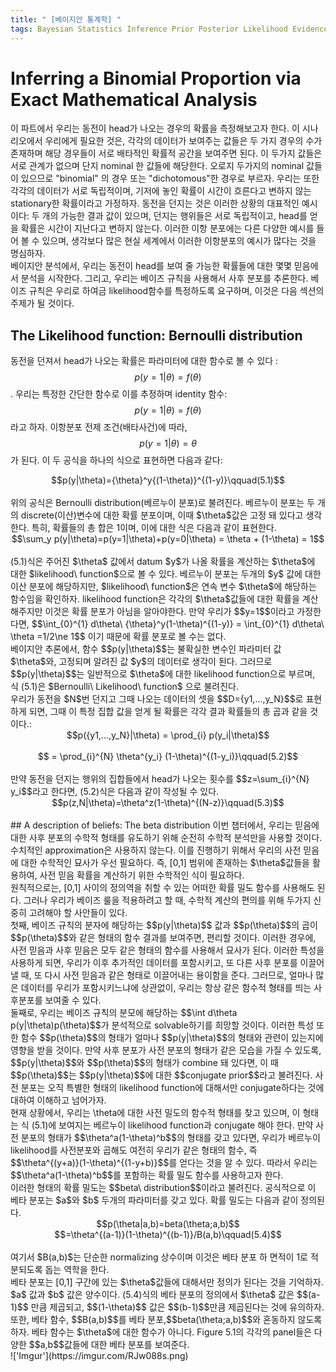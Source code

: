 ```yaml
---
title: " [베이지안 통계학] "
tags: Bayesian Statistics Inference Prior Posterior Likelihood Evidence
---
```


# Inferring a Binomial Proportion via Exact Mathematical Analysis
이 파트에서 우리는 동전이 head가 나오는 경우의 확률을 측정해보고자 한다. 이 시나리오에서 우리에게 필요한 것은, 각각의 데이터가 보여주는 값들은 두 가지 경우의 수가 존재하며 해당 경우들이 서로 배타적인 확률적 공간을 보여주면 된다. 이 두가지 값들은 서로 관계가 없으며 단지 nominal 한 값들에 해당한다. 오로지 두가지의 nominal 값들이 있으므로 "binomial" 의 경우 또는 "dichotomous"한 경우로 부르자. 우리는 또한 각각의 데이터가 서로 독립적이며, 기저에 놓인 확률이 시간이 흐른다고 변하지 않는 stationary한 확률이라고 가정하자. 동전을 던지는 것은 이러한 상황의 대표적인 예시이다: 두 개의 가능한 결과 값이 있으며, 던지는 행위들은 서로 독립적이고, head를 얻을 확률은 시간이 지난다고 변하지 않는다. 이러한 이항 분포에는 다른 다양한 예시를 들어 볼 수 있으며, 생각보다 많은 현실 세계에서 이러한 이항분포의 예시가 많다는 것을 명심하자. <br>
베이지안 분석에서, 우리는 동전이 head를 보여 줄 가능한 확률들에 대한 몇몇 믿음에서 분석을 시작한다. 그리고, 우리는 베이즈 규칙을 사용해서 사후 분포를 추론한다. 베이즈 규칙은 우리로 하여금 likelihood함수를 특정하도록 요구하며, 이것은 다음 섹션의 주제가 될 것이다.
## The Likelihood function: Bernoulli distribution
동전을 던져서 head가 나오는 확률은 파라미터에 대한 함수로 볼 수 있다 : $$p(y=1|\theta) = f(\theta)$$. 우리는 특정한 간단한 함수로 이를 추정하며 identity 함수: $$p(y=1|\theta)=f(\theta)$$라고 하자. 이항분포 전제 조건(배타사건)에 따라, $$p(y=1|\theta)=\theta$$가 된다. 이 두 공식을 하나의 식으로 표현하면 다음과 같다:<br>
<center>$$p(y|\theta)={\theta}^y{(1-\theta)}^{(1-y)}\qquad(5.1)$$</center><br>
위의 공식은 Bernoulli distribution(베르누이 분포)로 불려진다. 베르누이 분포는 두 개의 discrete(이산)변수에 대한 확률 분포이며, 이때 $\theta$값은 고정 돼 있다고 생각한다. 특히, 확률들의 총 합은 1이며, 이에 대한 식은 다음과 같이 표현한다.<br>
<center>$$\sum_y p(y|\theta)=p(y=1|\theta)+p(y=0|\theta) = \theta + (1-\theta) = 1$$</center><br>
(5.1)식은 주어진 $\theta$ 값에서 datum $y$가 나올 확률을 계산하는 $\theta$에 대한 $likelihood\ function$으로 볼 수 있다. 베르누이 분포는 두개의 $y$ 값에 대한 이산 분포에 해당하지만, $likelihood\ function$은 연속 변수 $\theta$에 해당하는 함수임을 확인하자. likelihood function은 각각의 $\theta$값들에 대한 확률을 계산해주지만 이것은 확률 분포가 아님을 알아야한다. 만약 우리가 $$y=1$$이라고 가정한다면, $$\int_{0}^{1} d\theta\ {\theta}^y(1-\theta)^{(1-y)} = \int_{0}^{1} d\theta\ \theta =1/2\ne 1$$ 이기 때문에 확률 분포로 볼 수는 없다.<br>
베이지안 추론에서, 함수 $$p(y|\theta)$$는 불확실한 변수인 파라미터 값 $\theta$와, 고정되며 알려진 값 $y$의 데이터로 생각이 된다. 그러므로 $$p(y|\theta)$$는 일반적으로 $\theta$에 대한 likelihood function으로 부르며, 식 (5.1)은 $Bernoulli\ Likelihood\ function$ 으로 불려진다. <br>
 우리가 동전을 $N$번 던지고 그때 나오는 데이터의 셋을 $$D={y1,...,y_N}$$로 표현하게 되면, 그때 이 특정 집합 값을 얻게 될 확률은 각각 결과 확률들의 총 곱과 같을 것이다.:
<center>$$p({y1,...,y_N}|\theta) = \prod_{i} p(y_i|\theta)$$</center><br>
<center>$$ = \prod_{i}^{N} \theta^{y_i} (1-\theta)^{(1-y_i)}\qquad(5.2)$$</center><br>
만약 동전을 던지는 행위의 집합들에서 head가 나오는 횟수를 $$z=\sum_{i}^{N} y_i$$라고 한다면, (5.2)식은 다음과 같이 작성될 수 있다.<br>
<center>$$p(z,N|\theta)=\theta^z(1-\theta)^{(N-z)}\qquad(5.3)$$</center><br>
## A description of beliefs: The beta distribution
이번 챕터에서, 우리는 믿음에 대한 사후 분포의 수학적 형태를 유도하기 위해 순전히 수학적 분석만을 사용할 것이다. 수치적인 approximation은 사용하지 않는다. 이를 진행하기 위해서 우리의 사전 믿음에 대한 수학적인 묘사가 우선 필요하다. 즉, [0,1] 범위에 존재하는 $\theta$값들을 활용하여, 사전 믿음 확률을 계산하기 위한 수학적인 식이 필요하다.<br>
원칙적으로는, [0,1] 사이의 정의역을 취할 수 있는 어떠한 확률 밀도 함수를 사용해도 된다. 그러나 우리가 베이즈 룰을 적용하려고 할 때, 수학적 계산의 편의를 위해 두가지 신중히 고려해야 할 사안들이 있다. <br>
첫째, 베이즈 규칙의 분자에 해당하는 $$p(y|\theta)$$ 값과 $$p(\theta)$$의 곱이 $$p(\theta)$$와 같은 형태의 함수 결과를 보여주면, 편리할 것이다. 이러한 경우에, 사전 믿음과 사후 믿음은 모두 같은 형태의 함수를 사용해서 묘사가 된다. 이러한 특성을 사용하게 되면, 우리가 이후 추가적인 데이터를 포함시키고, 또 다른 사후 분포를 이끌어 낼 때, 또 다시 사전 믿음과 같은 형태로 이끌어내는 용이함을 준다. 그러므로, 얼마나 많은 데이터를 우리가 포함시키느냐에 상관없이, 우리는 항상 같은 함수적 형태를 띄는 사후분포를 보여줄 수 있다. <br>
둘째로, 우리는 베이즈 규칙의 분모에 해당하는 $$\int d\theta p(y|\theta)p(\theta)$$가 분석적으로 solvable하기를 희망할 것이다. 이러한 특성 또한 함수 $$p(\theta)$$의 형태가 얼마나 $$p(y|\theta)$$의 형태와 관련이 있는지에 영향을 받을 것이다. 만약 사후 분포가 사전 분포의 형태가 같은 모습을 가질 수 있도록, $$p(y|\theta)$$와 $$p(\theta)$$의 형태가 combine 돼 있다면, 이 때 $$p(\theta)$$는 $$p(y|\theta)$$에 대한 $$conjugate prior$$라고 불려진다. 사전 분포는 오직 특별한 형태의 likelihood function에 대해서만 conjugate하다는 것에 대하여 이해하고 넘어가자.<br>
현재 상황에서, 우리는 \theta에 대한 사전 밀도의 함수적 형태를 찾고 있으며, 이 형태는 식 (5.1)에 보여지는 베르누이 likelihood function과 conjugate 해야 한다. 만약 사전 분포의 형태가 $$\theta^a(1-\theta)^b$$의 형태를 갖고 있다면, 우리가 베르누이 likelihood를 사전분포와 곱해도 여전히 우리가 같은 형태의 함수, 즉 $$\theta^{(y+a)}(1-\theta)^{(1-y+b)}$$를 얻다는 것을 알 수 있다. 따라서 우리는 $$\theta^a(1-\theta)^b$$를 포함하는 확률 밀도 함수를 사용하고자 한다.<br>
이러한 형태의 확률 밀도는 $$beta\ distribution$$이라고 불려진다. 공식적으로 이 베타 분포는 $a$와 $b$ 두개의 파라미터를 갖고 있다. 확률 밀도는 다음과 같이 정의된다. <br>
<center>$$p(\theta|a,b)=beta(\theta;a,b)$$<br>$$=\theta^{(a-1)}(1-\theta)^{(b-1)}/B(a,b)\qquad(5.4)$$</center><br>
여기서 $B(a,b)$는 단순한 normalizing 상수이며 이것은 베타 분포 하 면적이 1로 적분되도록 돕는 역학을 한다.<br>
베타 분포는 [0,1] 구간에 있는 $\theta$값들에 대해서만 정의가 된다는 것을 기억하자. $a$ 값과 $b$ 값은 양수이다. (5.4)식의 베타 분포의 정의에서 $\theta$ 값은 $$(a-1)$$ 만큼 제곱되고, $$(1-\theta)$$ 값은 $$(b-1)$$만큼 제곱된다는 것에 유의하자. 또한, 베타 함수, $$B(a,b)$$를 베타 분포,$$beta(\theta;a,b)$$와 혼동하지 않도록 하자. 베타 함수는 $\theta$에 대한 함수가 아니다. Figure 5.1의 각각의 panel들은 다양한 $$a,b$$값들에 대한 베타 분포를 보여준다.<br>
!['Imgur'](https://imgur.com/RJw088s.png)
